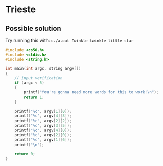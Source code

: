 # Trieste

## Possible solution

Try running this with:
```c./a.out Twinkle twinkle little star```

```c
#include <cs50.h>
#include <stdio.h>
#include <string.h>

int main(int argc, string argv[])
{
	// input verification
    if (argc < 5)
    {
        printf("You're gonna need more words for this to work!\n");
        return 1;
    }
    
    printf("%c", argv[1][0]);
    printf("%c", argv[4][3]);
    printf("%c", argv[2][2]);
    printf("%c", argv[3][5]);
    printf("%c", argv[4][0]);
    printf("%c", argv[2][0]);
    printf("%c", argv[1][6]);
    printf("\n");
    
    return 0;
}
```